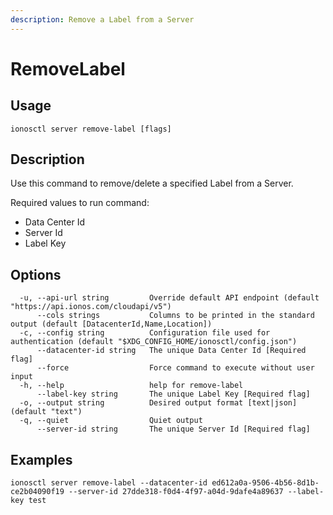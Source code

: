 ```yaml
---
description: Remove a Label from a Server
---
```


# RemoveLabel

## Usage

```text
ionosctl server remove-label [flags]
```

## Description

Use this command to remove/delete a specified Label from a Server.

Required values to run command:

* Data Center Id
* Server Id
* Label Key

## Options

```text
  -u, --api-url string         Override default API endpoint (default "https://api.ionos.com/cloudapi/v5")
      --cols strings           Columns to be printed in the standard output (default [DatacenterId,Name,Location])
  -c, --config string          Configuration file used for authentication (default "$XDG_CONFIG_HOME/ionosctl/config.json")
      --datacenter-id string   The unique Data Center Id [Required flag]
      --force                  Force command to execute without user input
  -h, --help                   help for remove-label
      --label-key string       The unique Label Key [Required flag]
  -o, --output string          Desired output format [text|json] (default "text")
  -q, --quiet                  Quiet output
      --server-id string       The unique Server Id [Required flag]
```

## Examples

```text
ionosctl server remove-label --datacenter-id ed612a0a-9506-4b56-8d1b-ce2b04090f19 --server-id 27dde318-f0d4-4f97-a04d-9dafe4a89637 --label-key test
```

